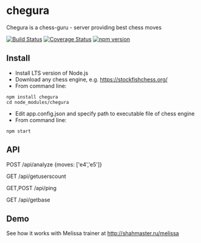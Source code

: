 # chegura
Chegura is a chess-guru - server providing best chess moves

[![Build Status](https://travis-ci.org/Scorpibear/chegura.svg?branch=master)](https://travis-ci.org/Scorpibear/chegura)
[![Coverage Status](https://codecov.io/gh/Scorpibear/chegura/coverage.svg)](https://codecov.io/gh/Scorpibear/chegura)
[![npm version](https://badge.fury.io/js/chegura.svg)](https://www.npmjs.com/package/chegura)

## Install

- Install LTS version of Node.js
- Download any chess engine, e.g. https://stockfishchess.org/
- From command line:
```
npm install chegura
cd node_modules/chegura
```
- Edit app.config.json and specify path to executable file of chess engine
- From command line:
```
npm start
```

## API

POST /api/analyze {moves: ['e4','e5']}

GET /api/getuserscount

GET,POST /api/ping

GET /api/getbase

## Demo

See how it works with Melissa trainer at http://shahmaster.ru/melissa
